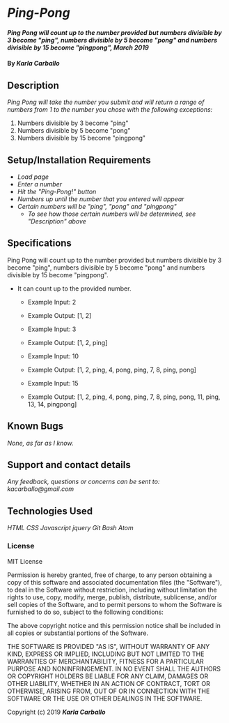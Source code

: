 # _Ping-Pong_

#### _Ping Pong will count up to the number provided but numbers divisible by 3 become "ping", numbers divisible by 5 become "pong" and numbers divisible by 15 become "pingpong", March 2019_

#### By _**Karla Carballo**_

## Description

_Ping Pong will take the number you submit and will return a range of numbers from 1 to the number you chose with the following exceptions:_
  <ol>
    <li>Numbers divisible by 3 become "ping"</li>
    <li>Numbers divisible by 5 become "pong"</li>
    <li>Numbers divisible by 15 become "pingpong"
  </ol>

## Setup/Installation Requirements

* _Load page_
* _Enter a number_
* _Hit the "Ping-Pong!" button_
* _Numbers up until the number that you entered will appear_
* _Certain numbers will be "ping", "pong" and "pingpong"_
  * _To see how those certain numbers will be determined, see "Description" above_

## Specifications

Ping Pong will count up to the number provided but numbers divisible by 3 become "ping", numbers divisible by 5 become "pong" and numbers divisible by 15 become "pingpong".

* It can count up to the provided number.
  * Example Input: 2
  * Example Output: [1, 2]

  * Example Input: 3
  * Example Output: [1, 2, ping]

  * Example Input: 10
  * Example Output: [1, 2, ping, 4, pong, ping, 7, 8, ping, pong]

  * Example Input: 15
  * Example Output: [1, 2, ping, 4, pong, ping, 7, 8, ping, pong, 11, ping, 13, 14, pingpong]

## Known Bugs

_None, as far as I know._

## Support and contact details

_Any feedback, questions or concerns can be sent to: kacarballo@gmail.com_

## Technologies Used

_HTML
CSS
Javascript
jquery
Git Bash
Atom_

### License

MIT License

Permission is hereby granted, free of charge, to any person obtaining a copy of this software and associated documentation files (the "Software"), to deal in the Software without restriction, including without limitation the rights to use, copy, modify, merge, publish, distribute, sublicense, and/or sell copies of the Software, and to permit persons to whom the Software is furnished to do so, subject to the following conditions:

The above copyright notice and this permission notice shall be included in all copies or substantial portions of the Software.

THE SOFTWARE IS PROVIDED "AS IS", WITHOUT WARRANTY OF ANY KIND, EXPRESS OR IMPLIED, INCLUDING BUT NOT LIMITED TO THE WARRANTIES OF MERCHANTABILITY, FITNESS FOR A PARTICULAR PURPOSE AND NONINFRINGEMENT. IN NO EVENT SHALL THE AUTHORS OR COPYRIGHT HOLDERS BE LIABLE FOR ANY CLAIM, DAMAGES OR OTHER LIABILITY, WHETHER IN AN ACTION OF CONTRACT, TORT OR OTHERWISE, ARISING FROM, OUT OF OR IN CONNECTION WITH THE SOFTWARE OR THE USE OR OTHER DEALINGS IN THE SOFTWARE.

Copyright (c) 2019 **_Karla Carballo_**
